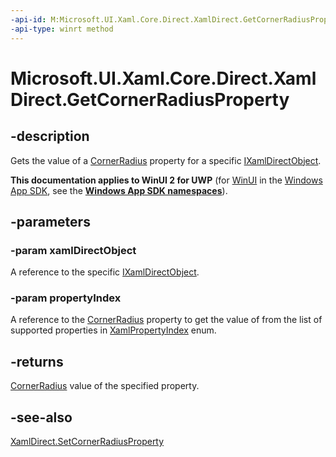```yaml
---
-api-id: M:Microsoft.UI.Xaml.Core.Direct.XamlDirect.GetCornerRadiusProperty(Microsoft.UI.Xaml.Core.Direct.IXamlDirectObject,Microsoft.UI.Xaml.Core.Direct.XamlPropertyIndex)
-api-type: winrt method
---
```


<!-- Method syntax.
public CornerRadius XamlDirect.GetCornerRadiusProperty(IXamlDirectObject xamlDirectObject, XamlPropertyIndex propertyIndex)
-->

# Microsoft.UI.Xaml.Core.Direct.XamlDirect.GetCornerRadiusProperty

## -description
Gets the value of a [CornerRadius](../microsoft.ui.xaml/cornerradius.md) property for a specific [IXamlDirectObject](ixamldirectobject.md).

**This documentation applies to WinUI 2 for UWP** (for [WinUI](/windows/apps/winui/winui3/) in the [Windows App SDK](/windows/apps/windows-app-sdk/), see the **[Windows App SDK namespaces](/windows/windows-app-sdk/api/winrt/)**).

## -parameters
### -param xamlDirectObject
A reference to the specific [IXamlDirectObject](ixamldirectobject.md).

### -param propertyIndex
A reference to the [CornerRadius](../microsoft.ui.xaml/cornerradius.md) property to get the value of from the list of supported properties in [XamlPropertyIndex](xamlpropertyindex.md) enum.

## -returns
[CornerRadius](../microsoft.ui.xaml/cornerradius.md) value of the specified property.

## -see-also
[XamlDirect.SetCornerRadiusProperty](xamldirect_setcornerradiusproperty_1787888043.md)

